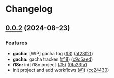 # Changelog

## [0.0.2](https://github.com/Chiichen/JinhsiStudio/compare/jinhsi-core-v0.0.1...jinhsi-core-v0.0.2) (2024-08-23)


### Features

* **gacha:** [WIP] gacha log ([#3](https://github.com/Chiichen/JinhsiStudio/issues/3)) ([af23f2f](https://github.com/Chiichen/JinhsiStudio/commit/af23f2f98eb9d6351b4812c30ba1473d7069e8ac))
* **gacha:** gacha tracker ([#18](https://github.com/Chiichen/JinhsiStudio/issues/18)) ([c9c5aed](https://github.com/Chiichen/JinhsiStudio/commit/c9c5aedde7d1af12612c81029ccbc5fb068070b7))
* **i18n:** init i18n project ([#5](https://github.com/Chiichen/JinhsiStudio/issues/5)) ([0fa23fa](https://github.com/Chiichen/JinhsiStudio/commit/0fa23fa997b05c8b4dcba34a5a183fd61ec7baed))
* init project and add workflows ([#1](https://github.com/Chiichen/JinhsiStudio/issues/1)) ([cc24430](https://github.com/Chiichen/JinhsiStudio/commit/cc244303f08dd11f84109cb7fc848c4516b43a96))
